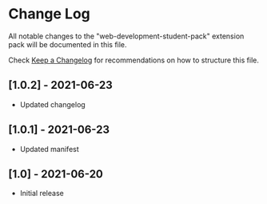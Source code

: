 # Change Log

All notable changes to the "web-development-student-pack" extension pack will be documented in this file.

Check [Keep a Changelog](http://keepachangelog.com/) for recommendations on how to structure this file.



## [1.0.2] - 2021-06-23
- Updated changelog

## [1.0.1] - 2021-06-23
- Updated manifest

## [1.0] - 2021-06-20
- Initial release